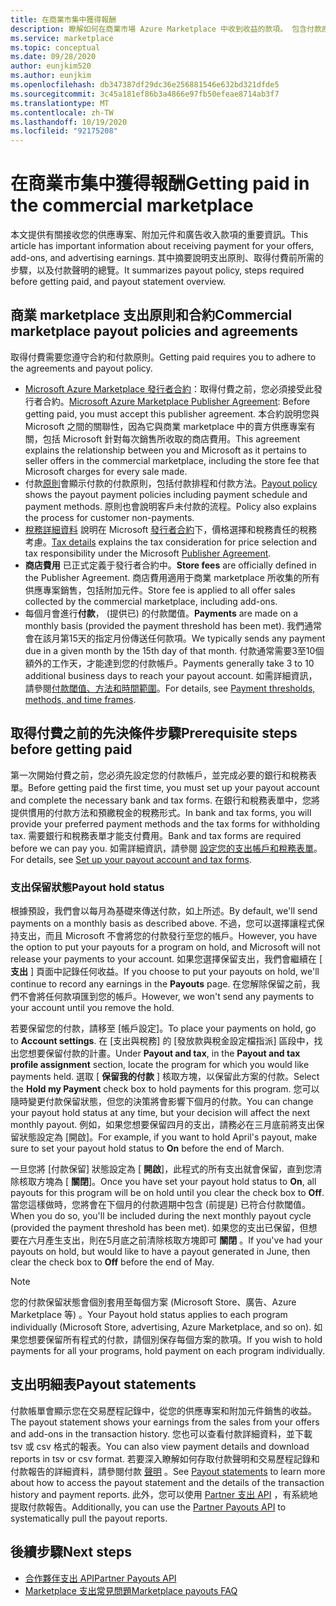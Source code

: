 ```yaml
---
title: 在商業市集中獲得報酬
description: 瞭解如何在商業市場 Azure Marketplace 中收到收益的款項。 包含付款原則、付款保留狀態和付款聲明。
ms.service: marketplace
ms.topic: conceptual
ms.date: 09/28/2020
author: eunjkim520
ms.author: eunjkim
ms.openlocfilehash: db347387df29dc36e256881546e632bd321dfde5
ms.sourcegitcommit: 3c45a181ef86b3a4866e97fb50efeae8714ab3f7
ms.translationtype: MT
ms.contentlocale: zh-TW
ms.lasthandoff: 10/19/2020
ms.locfileid: "92175208"
---
```

# <a name="getting-paid-in-the-commercial-marketplace"></a><span data-ttu-id="cb781-104">在商業市集中獲得報酬</span><span class="sxs-lookup"><span data-stu-id="cb781-104">Getting paid in the commercial marketplace</span></span>

<span data-ttu-id="cb781-105">本文提供有關接收您的供應專案、附加元件和廣告收入款項的重要資訊。</span><span class="sxs-lookup"><span data-stu-id="cb781-105">This article has important information about receiving payment for your offers, add-ons, and advertising earnings.</span></span> <span data-ttu-id="cb781-106">其中摘要說明支出原則、取得付費前所需的步驟，以及付款聲明的總覽。</span><span class="sxs-lookup"><span data-stu-id="cb781-106">It summarizes payout policy, steps required before getting paid, and payout statement overview.</span></span>

## <a name="commercial-marketplace-payout-policies-and-agreements"></a><span data-ttu-id="cb781-107">商業 marketplace 支出原則和合約</span><span class="sxs-lookup"><span data-stu-id="cb781-107">Commercial marketplace payout policies and agreements</span></span>

<span data-ttu-id="cb781-108">取得付費需要您遵守合約和付款原則。</span><span class="sxs-lookup"><span data-stu-id="cb781-108">Getting paid requires you to adhere to the agreements and payout policy.</span></span>

- <span data-ttu-id="cb781-109">[Microsoft Azure Marketplace 發行者合約](https://go.microsoft.com/fwlink/p/?LinkID=699560)：取得付費之前，您必須接受此發行者合約。</span><span class="sxs-lookup"><span data-stu-id="cb781-109">[Microsoft Azure Marketplace Publisher Agreement](https://go.microsoft.com/fwlink/p/?LinkID=699560):  Before getting paid, you must accept this publisher agreement.</span></span> <span data-ttu-id="cb781-110">本合約說明您與 Microsoft 之間的關聯性，因為它與商業 marketplace 中的賣方供應專案有關，包括 Microsoft 針對每次銷售所收取的商店費用。</span><span class="sxs-lookup"><span data-stu-id="cb781-110">This agreement explains the relationship between you and Microsoft as it pertains to seller offers in the commercial marketplace, including the store fee that Microsoft charges for every sale made.</span></span>
- <span data-ttu-id="cb781-111">付款[原則](payout-policy-details.md)會顯示付款的付款原則，包括付款排程和付款方法。</span><span class="sxs-lookup"><span data-stu-id="cb781-111">[Payout policy](payout-policy-details.md) shows the payout payment policies including payment schedule and payment methods.</span></span> <span data-ttu-id="cb781-112">原則也會說明客戶未付款的流程。</span><span class="sxs-lookup"><span data-stu-id="cb781-112">Policy also explains the process for customer non-payments.</span></span>
- <span data-ttu-id="cb781-113">[稅務詳細資料](tax-details-marketplace.md) 說明在 Microsoft [發行者合約](https://go.microsoft.com/fwlink/p/?LinkID=699560)下，價格選擇和稅務責任的稅務考慮。</span><span class="sxs-lookup"><span data-stu-id="cb781-113">[Tax details](tax-details-marketplace.md) explains the tax consideration for price selection and tax responsibility under the Microsoft [Publisher Agreement](https://go.microsoft.com/fwlink/p/?LinkID=699560).</span></span>
- <span data-ttu-id="cb781-114">**商店費用** 已正式定義于發行者合約中。</span><span class="sxs-lookup"><span data-stu-id="cb781-114">**Store fees** are officially defined in the Publisher Agreement.</span></span> <span data-ttu-id="cb781-115">商店費用適用于商業 marketplace 所收集的所有供應專案銷售，包括附加元件。</span><span class="sxs-lookup"><span data-stu-id="cb781-115">Store fee is applied to all offer sales collected by the commercial marketplace, including add-ons.</span></span>
- <span data-ttu-id="cb781-116">每個月會進行**付款**， (提供已) 的付款閾值。</span><span class="sxs-lookup"><span data-stu-id="cb781-116">**Payments** are made on a monthly basis (provided the payment threshold has been met).</span></span> <span data-ttu-id="cb781-117">我們通常會在該月第15天的指定月份傳送任何款項。</span><span class="sxs-lookup"><span data-stu-id="cb781-117">We typically sends any payment due in a given month by the 15th day of that month.</span></span> <span data-ttu-id="cb781-118">付款通常需要3至10個額外的工作天，才能達到您的付款帳戶。</span><span class="sxs-lookup"><span data-stu-id="cb781-118">Payments generally take 3 to 10 additional business days to reach your payout account.</span></span> <span data-ttu-id="cb781-119">如需詳細資訊，請參閱[付款閾值、方法和時間範圍](payment-thresholds-methods-timeframes.md)。</span><span class="sxs-lookup"><span data-stu-id="cb781-119">For details, see [Payment thresholds, methods, and time frames](payment-thresholds-methods-timeframes.md).</span></span>

## <a name="prerequisite-steps-before-getting-paid"></a><span data-ttu-id="cb781-120">取得付費之前的先決條件步驟</span><span class="sxs-lookup"><span data-stu-id="cb781-120">Prerequisite steps before getting paid</span></span>

<span data-ttu-id="cb781-121">第一次開始付費之前，您必須先設定您的付款帳戶，並完成必要的銀行和稅務表單。</span><span class="sxs-lookup"><span data-stu-id="cb781-121">Before getting paid the first time, you must set up your payout account and complete the necessary bank and tax forms.</span></span> <span data-ttu-id="cb781-122">在銀行和稅務表單中，您將提供慣用的付款方法和預繳稅金的稅務形式。</span><span class="sxs-lookup"><span data-stu-id="cb781-122">In bank and tax forms, you will provide your preferred payment methods and the tax forms for withholding tax.</span></span> <span data-ttu-id="cb781-123">需要銀行和稅務表單才能支付費用。</span><span class="sxs-lookup"><span data-stu-id="cb781-123">Bank and tax forms are required before we can pay you.</span></span> <span data-ttu-id="cb781-124">如需詳細資訊，請參閱 [設定您的支出帳戶和稅務表單](set-up-your-payout-account.md)。</span><span class="sxs-lookup"><span data-stu-id="cb781-124">For details, see [Set up your payout account and tax forms](set-up-your-payout-account.md).</span></span>

### <a name="payout-hold-status"></a><span data-ttu-id="cb781-125">支出保留狀態</span><span class="sxs-lookup"><span data-stu-id="cb781-125">Payout hold status</span></span>

<span data-ttu-id="cb781-126">根據預設，我們會以每月為基礎來傳送付款，如上所述。</span><span class="sxs-lookup"><span data-stu-id="cb781-126">By default, we'll send payments on a monthly basis as described above.</span></span> <span data-ttu-id="cb781-127">不過，您可以選擇讓程式保持支出，而且 Microsoft 不會將您的付款發行至您的帳戶。</span><span class="sxs-lookup"><span data-stu-id="cb781-127">However, you have the option to put your payouts for a program on hold, and Microsoft will not release your payments to your account.</span></span> <span data-ttu-id="cb781-128">如果您選擇保留支出，我們會繼續在 [ **支出** ] 頁面中記錄任何收益。</span><span class="sxs-lookup"><span data-stu-id="cb781-128">If you choose to put your payouts on hold, we'll continue to record any earnings in the **Payouts** page.</span></span> <span data-ttu-id="cb781-129">在您解除保留之前，我們不會將任何款項匯到您的帳戶。</span><span class="sxs-lookup"><span data-stu-id="cb781-129">However, we won't send any payments to your account until you remove the hold.</span></span>

<span data-ttu-id="cb781-130">若要保留您的付款，請移至 [帳戶設定]。</span><span class="sxs-lookup"><span data-stu-id="cb781-130">To place your payments on hold, go to **Account settings**.</span></span> <span data-ttu-id="cb781-131">在 [支出與稅務] 的 [發放款與稅金設定檔指派] 區段中，找出您想要保留付款的計畫。</span><span class="sxs-lookup"><span data-stu-id="cb781-131">Under **Payout and tax**, in the **Payout and tax profile assignment** section, locate the program for which you would like payments held.</span></span> <span data-ttu-id="cb781-132">選取 [ **保留我的付款** ] 核取方塊，以保留此方案的付款。</span><span class="sxs-lookup"><span data-stu-id="cb781-132">Select the **Hold my Payment** check box to hold payments for this program.</span></span> <span data-ttu-id="cb781-133">您可以隨時變更付款保留狀態，但您的決策將會影響下個月的付款。</span><span class="sxs-lookup"><span data-stu-id="cb781-133">You can change your payout hold status at any time, but your decision will affect the next monthly payout.</span></span> <span data-ttu-id="cb781-134">例如，如果您想要保留四月的支出，請務必在三月底前將支出保留狀態設定為 [開啟]。</span><span class="sxs-lookup"><span data-stu-id="cb781-134">For example, if you want to hold April's payout, make sure to set your payout hold status to **On** before the end of March.</span></span>

<span data-ttu-id="cb781-135">一旦您將 [付款保留] 狀態設定為 [ **開啟**]，此程式的所有支出就會保留，直到您清除核取方塊為 [ **關閉**]。</span><span class="sxs-lookup"><span data-stu-id="cb781-135">Once you have set your payout hold status to **On**, all payouts for this program will be on hold until you clear the check box to **Off**.</span></span> <span data-ttu-id="cb781-136">當您這樣做時，您將會在下個月的付款週期中包含 (前提是) 已符合付款閾值。</span><span class="sxs-lookup"><span data-stu-id="cb781-136">When you do so, you'll be included during the next monthly payout cycle (provided the payment threshold has been met).</span></span> <span data-ttu-id="cb781-137">如果您的支出已保留，但想要在六月產生支出，則在5月底之前清除核取方塊即可 **關閉** 。</span><span class="sxs-lookup"><span data-stu-id="cb781-137">If you've had your payouts on hold, but would like to have a payout generated in June, then clear the check box to **Off** before the end of May.</span></span>

>[!Note]
> <span data-ttu-id="cb781-138">您的付款保留狀態會個別套用至每個方案 (Microsoft Store、廣告、Azure Marketplace 等) 。</span><span class="sxs-lookup"><span data-stu-id="cb781-138">Your Payout hold status applies to each program individually (Microsoft Store, advertising, Azure Marketplace, and so on).</span></span> <span data-ttu-id="cb781-139">如果您想要保留所有程式的付款，請個別保存每個方案的款項。</span><span class="sxs-lookup"><span data-stu-id="cb781-139">If you wish to hold payments for all your programs, hold payment on each program individually.</span></span>

## <a name="payout-statements"></a><span data-ttu-id="cb781-140">支出明細表</span><span class="sxs-lookup"><span data-stu-id="cb781-140">Payout statements</span></span>

<span data-ttu-id="cb781-141">付款帳單會顯示您在交易歷程記錄中，從您的供應專案和附加元件銷售的收益。</span><span class="sxs-lookup"><span data-stu-id="cb781-141">The payout statement shows your earnings from the sales from your offers and add-ons in the transaction history.</span></span> <span data-ttu-id="cb781-142">您也可以查看付款詳細資料，並下載 tsv 或 csv 格式的報表。</span><span class="sxs-lookup"><span data-stu-id="cb781-142">You can also view payment details and download reports in tsv or csv format.</span></span> <span data-ttu-id="cb781-143">若要深入瞭解如何存取付款聲明和交易歷程記錄和付款報告的詳細資料，請參閱付款 [聲明](payout-statement.md) 。</span><span class="sxs-lookup"><span data-stu-id="cb781-143">See [Payout statements](payout-statement.md) to learn more about how to access the payout statement and the details of the transaction history and payment reports.</span></span> <span data-ttu-id="cb781-144">此外，您可以使用 [Partner 支出 API](https://apidocs.microsoft.com/services/partnerpayouts) ，有系統地提取付款報告。</span><span class="sxs-lookup"><span data-stu-id="cb781-144">Additionally, you can use the [Partner Payouts API](https://apidocs.microsoft.com/services/partnerpayouts) to systematically pull the payout reports.</span></span>

## <a name="next-steps"></a><span data-ttu-id="cb781-145">後續步驟</span><span class="sxs-lookup"><span data-stu-id="cb781-145">Next steps</span></span>

- [<span data-ttu-id="cb781-146">合作夥伴支出 API</span><span class="sxs-lookup"><span data-stu-id="cb781-146">Partner Payouts API</span></span>](https://apidocs.microsoft.com/services/partnerpayouts)
- [<span data-ttu-id="cb781-147">Marketplace 支出常見問題</span><span class="sxs-lookup"><span data-stu-id="cb781-147">Marketplace payouts FAQ</span></span>](payout-faq.md)
